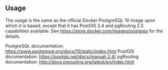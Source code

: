 ## Usage
The usage is the same as the official Docker PostgreSQL 10 image upon which it is based, except that it has PostGIS 2.4 and pgRouting 2.5 capabilities available. See <https://store.docker.com/images/postgres> for the details.

PostgreSQL documentation: <https://www.postgresql.org/docs/10/static/index.html>
PostGIS documentation: <https://postgis.net/docs/manual-2.4/>
pgRouting documentation: <http://docs.pgrouting.org/latest/en/index.html>
